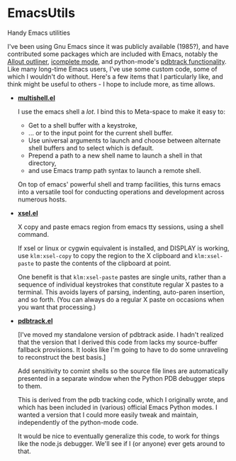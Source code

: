 EmacsUtils
==========

Handy Emacs utilities

I've been using Gnu Emacs since it was publicly available (1985?), and have contributed some packages which are included with Emacs, notably the [Allout outliner](http://myriadicity.net/software-and-systems/craft/emacs-allout), [icomplete mode](http://www.emacswiki.org/emacs/IcompleteMode), and python-mode's [pdbtrack functionality](http://myriadicity.net/software-and-systems/craft/crafty-hacks#section-1). Like many long-time Emacs users, I've use some custom code, some of which I wouldn't do without. Here's a few items that I particularly like, and think might be useful to others - I hope to include more, as time allows.

* **[multishell.el](./multishell.el)**

  I use the emacs shell a *lot*. I bind this to Meta-space to make it easy to:

  * Get to a shell buffer with a keystroke,
  * ... or to the input point for the current shell buffer.
  * Use universal arguments to launch and choose between alternate shell
    buffers and to select which is default.
  * Prepend a path to a new shell name to launch a shell in that directory,
  * and use Emacs tramp path syntax to launch a remote shell.

  On top of emacs' powerful shell and tramp facilities, this turns emacs
  into a versatile tool for conducting operations and development across
  numerous hosts.

* **[xsel.el](./xsel.el)**

  X copy and paste emacs region from emacs tty sessions, using a shell command.

  If xsel or linux or cygwin equivalent is installed, and DISPLAY is
  working, use `klm:xsel-copy` to copy the region to the X clipboard and
  `klm:xsel-paste` to paste the contents of the clipboard at point.

  One benefit is that `klm:xsel-paste` pastes are single units, rather than
  a sequence of individual keystrokes that constitute regular X pastes to a
  terminal. This avoids layers of parsing, indenting, auto-paren insertion,
  and so forth. (You can always do a regular X paste on occasions when you
  want that processing.)

* **[pdbtrack.el](./pdbtrack.el)**

  [I've moved my standalone version of pdbtrack aside. I hadn't realized 
  that the version that I derived this code from lacks my source-buffer 
  fallback provisions. It looks like I'm going to have to do some
  unraveling to reconstruct the best basis.]

  Add sensitivity to comint shells so the source file lines are automatically
  presented in a separate window when the Python PDB debugger steps to them.

  This is derived from the pdb tracking code, which I originally wrote, and
  which has been included in (various) official Emacs Python modes. I wanted
  a version that I could more easily tweak and maintain, independently of
  the python-mode code.

  It would be nice to eventually generalize this code, to work for things
  like the node.js debugger. We'll see if I (or anyone) ever gets around to
  that.
